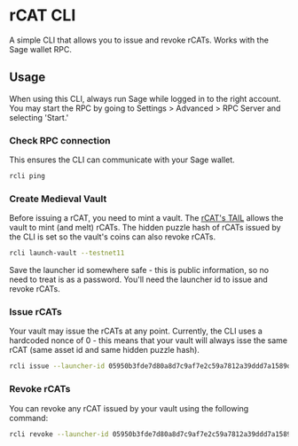# rCAT CLI

A simple CLI that allows you to issue and revoke rCATs. Works with the Sage wallet RPC.

## Usage

When using this CLI, always run Sage while logged in to the right account. You may start the RPC by going to Settings > Advanced > RPC Server and selecting 'Start.'

### Check RPC connection

This ensures the CLI can communicate with your Sage wallet.

```bash
rcli ping
```

### Create Medieval Vault

Before issuing a rCAT, you need to mint a vault. The [rCAT's TAIL](https://github.com/greimela/chia-blockchain/blob/b29d87fcbecf817bb0eda9c4bd8e823facf5a359/chia/wallet/revocable_cats/everything_with_singleton.clsp) allows the vault to mint (and melt) rCATs. The hidden puzzle hash of rCATs issued by the CLI is set so the vault's coins can also revoke rCATs.

```bash
rcli launch-vault --testnet11
```

Save the launcher id somewhere safe - this is public information, so no need to treat is as a password. You'll need the launcher id to issue and revoke rCATs.

### Issue rCATs

Your vault may issue the rCATs at any point. Currently, the CLI uses a hardcoded nonce of 0 - this means that your vault will always isse the same rCAT (same asset id and same hidden puzzle hash).

```bash
rcli issue --launcher-id 05950b3fde7d80a8d7c9af7e2c59a7812a39ddd7a1589d2b11b7aa7a1041bf3a --amount 420.0 --fee 0.0042 --testnet11
```

### Revoke rCATs

You can revoke any rCAT issued by your vault using the following command:

```bash
rcli revoke --launcher-id 05950b3fde7d80a8d7c9af7e2c59a7812a39ddd7a1589d2b11b7aa7a1041bf3a --coin-ids [coin-ids] --fee 0.0042 --testnet11
```